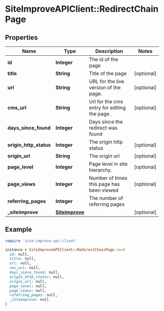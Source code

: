 # SiteImproveAPIClient::RedirectChainPage

## Properties

| Name | Type | Description | Notes |
| ---- | ---- | ----------- | ----- |
| **id** | **Integer** | The id of the page |  |
| **title** | **String** | Title of the page | [optional] |
| **url** | **String** | URL for the live version of the page. | [optional] |
| **cms_url** | **String** | Url for the cms entry for editing the page. | [optional] |
| **days_since_found** | **Integer** | Days since the redirect was found |  |
| **origin_http_status** | **Integer** | The origin http status | [optional] |
| **origin_url** | **String** | The origin url | [optional] |
| **page_level** | **Integer** | Page level in site hierarchy. | [optional] |
| **page_views** | **Integer** | Number of times this page has been viewed | [optional] |
| **referring_pages** | **Integer** | The number of referring pages |  |
| **_siteimprove** | [**Siteimprove**](Siteimprove.md) |  | [optional] |

## Example

```ruby
require 'site-improve-api-client'

instance = SiteImproveAPIClient::RedirectChainPage.new(
  id: null,
  title: null,
  url: null,
  cms_url: null,
  days_since_found: null,
  origin_http_status: null,
  origin_url: null,
  page_level: null,
  page_views: null,
  referring_pages: null,
  _siteimprove: null
)
```


